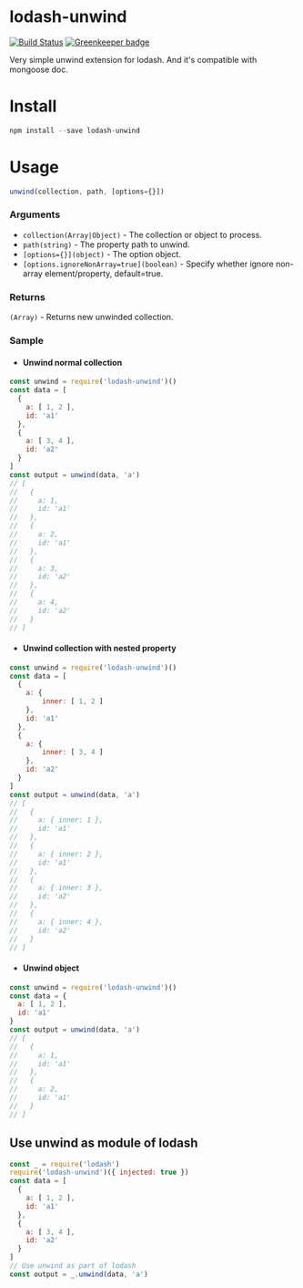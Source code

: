 # lodash-unwind

[![Build Status](https://travis-ci.com/edwincen/unwind.svg?branch=master)](https://travis-ci.com/edwincen/unwind) [![Greenkeeper badge](https://badges.greenkeeper.io/edwincen/unwind.svg)](https://greenkeeper.io/)

Very simple unwind extension for lodash. And it's compatible with mongoose doc.

# Install

```javascript
npm install --save lodash-unwind
```
# Usage

```javascript
unwind(collection, path, [options={}])
```
### Arguments
- ```collection(Array|Object)``` - The collection or object to process.
- ```path(string)``` - The property path to unwind.
- ```[options={}](object)``` - The option object.
- ```[options.ignoreNonArray=true](boolean)``` - Specify whether ignore non-array element/property, default=true.

### Returns
```(Array)``` - Returns new unwinded collection.

### Sample

- #### Unwind normal collection

```javascript
const unwind = require('lodash-unwind')()
const data = [
  {
    a: [ 1, 2 ],
    id: 'a1'
  },
  {
    a: [ 3, 4 ],
    id: 'a2'
  }
]
const output = unwind(data, 'a')
// [
//   {
//     a: 1,
//     id: 'a1'
//   },
//   {
//     a: 2,
//     id: 'a1'
//   },
//   {
//     a: 3,
//     id: 'a2'
//   },
//   {
//     a: 4,
//     id: 'a2'
//   }
// ]
```
- #### Unwind collection with nested property

```javascript
const unwind = require('lodash-unwind')()
const data = [
  {
    a: {
        inner: [ 1, 2 ]
    },
    id: 'a1'
  },
  {
    a: {
        inner: [ 3, 4 ]
    },
    id: 'a2'
  }
]
const output = unwind(data, 'a')
// [
//   {
//     a: { inner: 1 },
//     id: 'a1'
//   },
//   {
//     a: { inner: 2 },
//     id: 'a1'
//   },
//   {
//     a: { inner: 3 },
//     id: 'a2'
//   },
//   {
//     a: { inner: 4 },
//     id: 'a2'
//   }
// ]
```

- #### Unwind object
```javascript
const unwind = require('lodash-unwind')()
const data = {
  a: [ 1, 2 ],
  id: 'a1'
}
const output = unwind(data, 'a')
// [
//   {
//     a: 1,
//     id: 'a1'
//   },
//   {
//     a: 2,
//     id: 'a1'
//   }
// ]
```

## Use unwind as module of lodash
```javascript
const _ = require('lodash')
require('lodash-unwind')({ injected: true })
const data = [
  {
    a: [ 1, 2 ],
    id: 'a1'
  },
  {
    a: [ 3, 4 ],
    id: 'a2'
  }
]
// Use unwind as part of lodash
const output = _.unwind(data, 'a')
```
